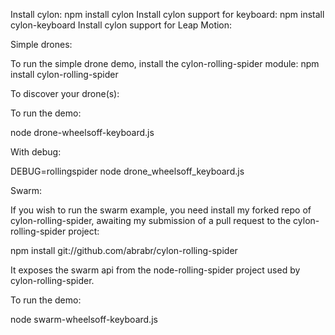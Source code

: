 Install cylon: npm install cylon
Install cylon support for keyboard: npm install cylon-keyboard
Install cylon support for Leap Motion: 

Simple drones:

To run the simple drone demo, install the cylon-rolling-spider module: npm install cylon-rolling-spider 

To discover your drone(s):




To run the demo:

node drone-wheelsoff-keyboard.js

With debug: 

DEBUG=rollingspider node drone_wheelsoff_keyboard.js

Swarm: 

If you wish to run the swarm example, you need install my forked repo of cylon-rolling-spider, awaiting my submission of a pull request to the cylon-rolling-spider project:

npm install git://github.com/abrabr/cylon-rolling-spider

It exposes the swarm api from the node-rolling-spider project used by cylon-rolling-spider. 

To run the demo:

node swarm-wheelsoff-keyboard.js







